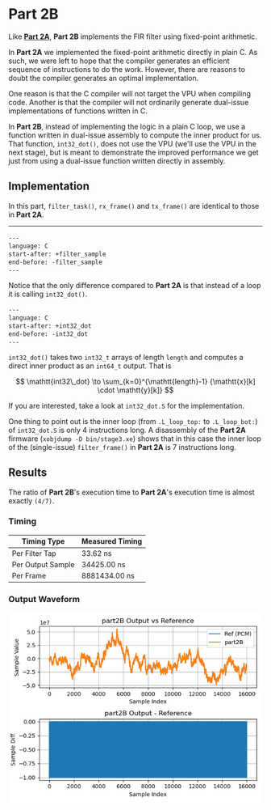 
# Part 2B

Like [**Part 2A**](part2A.md), **Part 2B** implements the FIR filter
using fixed-point arithmetic. 

In **Part 2A** we implemented the fixed-point arithmetic directly in plain C. As
such, we were left to hope that the compiler generates an efficient sequence of
instructions to do the work. However, there are reasons to doubt the compiler
generates an optimal implementation. 

One reason is that the C compiler will not target the VPU when compiling code.
Another is that the compiler will not ordinarily generate dual-issue
implementations of functions written in C.

In **Part 2B**, instead of implementing the logic in a plain C loop, we use a
function written in dual-issue assembly to compute the inner product for us.
That function, `int32_dot()`, does not use the VPU (we'll use the VPU in the
next stage), but is meant to demonstrate the improved performance we get just
from using a dual-issue function written directly in assembly.

## Implementation

In this part, `filter_task()`, `rx_frame()` and `tx_frame()` are identical to
those in **Part 2A**.

---

```{literalinclude} ../../src/part2B/part2B.c
---
language: C
start-after: +filter_sample
end-before: -filter_sample
---
```

Notice that the only difference compared to **Part 2A** is that instead of a
loop it is calling `int32_dot()`.

```{literalinclude} ../../src/part2B/part2B.c
---
language: C
start-after: +int32_dot
end-before: -int32_dot
---
```

`int32_dot()` takes two `int32_t` arrays of length `length` and computes a
direct inner product as an `int64_t` output. That is

$$
  \mathtt{int32\_dot} \to \sum_{k=0}^{\mathtt{length}-1} {\mathtt{x}[k] \cdot \mathtt{y}[k]}
$$

If you are interested, take a look at `int32_dot.S` for the implementation.

One thing to point out is the inner loop (from `.L_loop_top:` to `.L_loop_bot:`)
of `int32_dot.S` is only 4 instructions long. A disassembly of the **Part 2A**
firmware (`xobjdump -D bin/stage3.xe`) shows that in this case the inner loop of
the (single-issue) `filter_frame()` in **Part 2A** is 7 instructions long.

## Results

The ratio of **Part 2B**'s execution time to **Part 2A**'s execution time is
almost exactly `(4/7)`.

### Timing

| Timing Type       | Measured Timing
|-------------------|-----------------------
| Per Filter Tap    | 33.62 ns
| Per Output Sample | 34425.00 ns
| Per Frame         | 8881434.00 ns

### Output Waveform

![**Part 2B** Output](img/part2B.png)